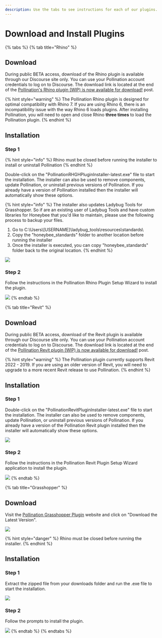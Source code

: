 ```yaml
---
description: Use the tabs to see instructions for each of our plugins.
---
```


# Download and Install Plugins

{% tabs %}
{% tab title="Rhino" %}
## Download

During public BETA access, download of the Rhino plugin is available through our Discourse site only. You can use your Pollination account credentials to log on to Discourse. The download link is located at the end of the [Pollination's Rhino plugin (WIP) is now available for download!](https://discourse.pollination.cloud/t/pollinations-rhino-plugin-wip-is-now-available-for-download/558?u=jankivyas) post.

{% hint style="warning" %}
The Pollination Rhino plugin is designed for optimal compatibility with Rhino 7. If you are using Rhino 6, there is an incompatibility issue with the way Rhino 6 loads plugins. After installing Pollination, you will need to open and close Rhino **three times** to load the Pollination plugin.
{% endhint %}

## Installation

### Step 1

{% hint style="info" %}
Rhino must be closed before running the installer to install or uninstall Pollination
{% endhint %}

Double-click on the "PollinationRHGHPluginInstaller-latest.exe" file to start the installation. The installer can also be used to remove components, update Pollination, or uninstall previous versions of Pollination. If you already have a version of Pollination installed then the installer will automatically show these options.

{% hint style="info" %}
The installer also updates Ladybug Tools for Grasshopper. So if are an existing user of Ladybug Tools and have custom libraries for Honeybee that you'd like to maintain, please use the following process to backup your files.

1. Go to C:\Users\\\[USERNAME]\ladybug\_tools\resources\standards\\
2. Copy the "honeybee\_standards" folder to another location before running the installer
3. Once the installer is executed, you can copy "honeybee\_standards" folder back to the original location.
{% endhint %}

![](<../.gitbook/assets/image (150).png>)

### Step 2

Follow the instructions in the Pollination Rhino Plugin Setup Wizard to install the plugin.

![](<../.gitbook/assets/image (149).png>)
{% endtab %}

{% tab title="Revit" %}
## Download

During public BETA access, download of the Revit plugin is available through our Discourse site only. You can use your Pollination account credentials to log on to Discourse. The download link is located at the end of the [Pollination Revit plugin (WIP) is now available for download!](https://discourse.pollination.cloud/t/pollination-revit-plugin-wip-is-now-available-for-download/764) post.&#x20;

{% hint style="warning" %}
The Pollination plugin currently supports Revit 2022 - 2019. If you are using an older version of Revit, you will need to upgrade to a more recent Revit release to use Pollination.
{% endhint %}

## Installation

### Step 1

Double-click on the "PollinationRevitPluginInstaller-latest.exe" file to start the installation. The installer can also be used to remove components, update Pollination, or uninstall previous versions of Pollination. If you already have a version of the Pollination Revit plugin installed then the installer will automatically show these options.

![](<../.gitbook/assets/image (148).png>)

### Step 2

Follow the instructions in the Pollination Revit Plugin Setup Wizard application to install the plugin.

![](<../.gitbook/assets/image (152).png>)
{% endtab %}

{% tab title="Grasshopper" %}
## Download

Visit the [Pollination Grasshopper Plugin](https://www.pollination.cloud/grasshopper-plugin) website and click on "Download the Latest Version".

![](<../.gitbook/assets/image (53).png>)

{% hint style="danger" %}
Rhino must be closed before running the installer.
{% endhint %}

## Installation

### Step 1

Extract the zipped file from your downloads folder and run the .exe file to start the installation.

![](<../.gitbook/assets/image (40).png>)

### Step 2

Follow the prompts to install the plugin.

![](<../.gitbook/assets/image (35).png>)
{% endtab %}
{% endtabs %}
